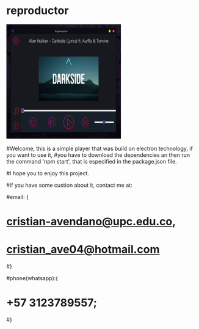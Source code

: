 # reproductor

<img src="vista.png" width="300px" height="300px">

#Welcome, this is a simple player that was build on electron technology, if you want to use it, 
#you have to download the dependencies an then run the command 'npm start', that is especified in the package.json file.

#I hope you to enjoy this project.

#if you have some custion about it, contact me at:

#email: {
#  cristian-avendano@upc.edu.co,
#  cristian_ave04@hotmail.com
#}

#phone(whatsapp):{
#  +57 3123789557;
#}
